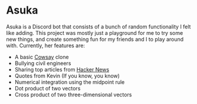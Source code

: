 # Asuka

Asuka is a Discord bot that consists of a bunch of random functionality I felt like adding.
This project was mostly just a playground for me to try some new things, and create something fun for
my friends and I to play around with. Currently, her features are:

* A basic [Cowsay](https://en.wikipedia.org/wiki/Cowsay) clone
* Bullying civil engineers
* Sharing top articles from [Hacker News](https://news.ycombinator.com/)
* Quotes from Kevin (If you know, you know)
* Numerical integration using the midpoint rule
* Dot product of two vectors
* Cross product of two three-dimensional vectors
